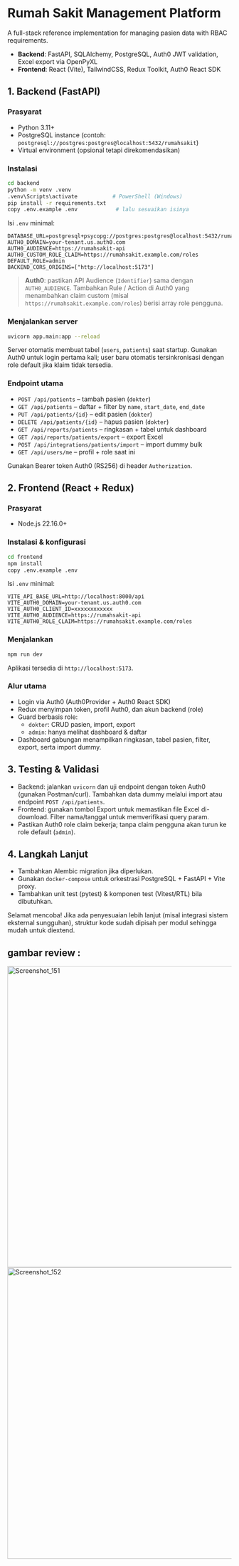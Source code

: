 ﻿# Rumah Sakit Management Platform

A full-stack reference implementation for managing pasien data with RBAC requirements.

- **Backend**: FastAPI, SQLAlchemy, PostgreSQL, Auth0 JWT validation, Excel export via OpenPyXL
- **Frontend**: React (Vite), TailwindCSS, Redux Toolkit, Auth0 React SDK

## 1. Backend (FastAPI)

### Prasyarat
- Python 3.11+
- PostgreSQL instance (contoh: `postgresql://postgres:postgres@localhost:5432/rumahsakit`)
- Virtual environment (opsional tetapi direkomendasikan)

### Instalasi
```bash
cd backend
python -m venv .venv
.venv\Scripts\activate           # PowerShell (Windows)
pip install -r requirements.txt
copy .env.example .env            # lalu sesuaikan isinya
```

Isi `.env` minimal:
```
DATABASE_URL=postgresql+psycopg://postgres:postgres@localhost:5432/rumahsakit
AUTH0_DOMAIN=your-tenant.us.auth0.com
AUTH0_AUDIENCE=https://rumahsakit-api
AUTH0_CUSTOM_ROLE_CLAIM=https://rumahsakit.example.com/roles
DEFAULT_ROLE=admin
BACKEND_CORS_ORIGINS=["http://localhost:5173"]
```

> **Auth0**: pastikan API Audience (`Identifier`) sama dengan `AUTH0_AUDIENCE`. Tambahkan Rule / Action di Auth0 yang menambahkan claim custom (misal `https://rumahsakit.example.com/roles`) berisi array role pengguna.

### Menjalankan server
```bash
uvicorn app.main:app --reload
```

Server otomatis membuat tabel (`users`, `patients`) saat startup. Gunakan Auth0 untuk login pertama kali; user baru otomatis tersinkronisasi dengan role default jika klaim tidak tersedia.

### Endpoint utama
- `POST /api/patients` – tambah pasien (`dokter`)
- `GET /api/patients` – daftar + filter by `name`, `start_date`, `end_date`
- `PUT /api/patients/{id}` – edit pasien (`dokter`)
- `DELETE /api/patients/{id}` – hapus pasien (`dokter`)
- `GET /api/reports/patients` – ringkasan + tabel untuk dashboard
- `GET /api/reports/patients/export` – export Excel
- `POST /api/integrations/patients/import` – import dummy bulk
- `GET /api/users/me` – profil + role saat ini

Gunakan Bearer token Auth0 (RS256) di header `Authorization`.

## 2. Frontend (React + Redux)

### Prasyarat
- Node.js 22.16.0+

### Instalasi & konfigurasi
```bash
cd frontend
npm install
copy .env.example .env
```

Isi `.env` minimal:
```
VITE_API_BASE_URL=http://localhost:8000/api
VITE_AUTH0_DOMAIN=your-tenant.us.auth0.com
VITE_AUTH0_CLIENT_ID=xxxxxxxxxxxx
VITE_AUTH0_AUDIENCE=https://rumahsakit-api
VITE_AUTH0_ROLE_CLAIM=https://rumahsakit.example.com/roles
```

### Menjalankan
```bash
npm run dev
```
Aplikasi tersedia di `http://localhost:5173`.

### Alur utama
- Login via Auth0 (Auth0Provider + Auth0 React SDK)
- Redux menyimpan token, profil Auth0, dan akun backend (role)
- Guard berbasis role:
  - `dokter`: CRUD pasien, import, export
  - `admin`: hanya melihat dashboard & daftar
- Dashboard gabungan menampilkan ringkasan, tabel pasien, filter, export, serta import dummy.

## 3. Testing & Validasi
- Backend: jalankan `uvicorn` dan uji endpoint dengan token Auth0 (gunakan Postman/curl). Tambahkan data dummy melalui import atau endpoint `POST /api/patients`.
- Frontend: gunakan tombol Export untuk memastikan file Excel di-download. Filter nama/tanggal untuk memverifikasi query param.
- Pastikan Auth0 role claim bekerja; tanpa claim pengguna akan turun ke role default (`admin`).

## 4. Langkah Lanjut
- Tambahkan Alembic migration jika diperlukan.
- Gunakan `docker-compose` untuk orkestrasi PostgreSQL + FastAPI + Vite proxy.
- Tambahkan unit test (pytest) & komponen test (Vitest/RTL) bila dibutuhkan.

Selamat mencoba! Jika ada penyesuaian lebih lanjut (misal integrasi sistem eksternal sungguhan), struktur kode sudah dipisah per modul sehingga mudah untuk diextend.

## gambar review : 

<img width="1184" height="678" alt="Screenshot_151" src="https://github.com/user-attachments/assets/256f4466-a10d-4eed-8868-2f439050beb8" />

<img width="1184" height="656" alt="Screenshot_152" src="https://github.com/user-attachments/assets/2b7bcaae-286d-4eec-a3d0-71d7b9e2db6d" />


